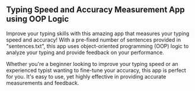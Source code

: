 ## Typing Speed and Accuracy Measurement App using OOP Logic

Improve your typing skills with this amazing app that measures your typing speed and accuracy! With a pre-fixed number of sentences provided in "sentences.txt", this app uses object-oriented programming (OOP) logic to analyze your typing and provide feedback on your performance.

Whether you're a beginner looking to improve your typing speed or an experienced typist wanting to fine-tune your accuracy, this app is perfect for you. It's easy to use, yet highly effective in providing accurate measurements and feedback.





